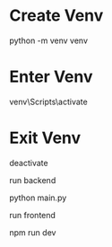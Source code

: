 # Create Venv
python -m venv venv

# Enter Venv
venv\Scripts\activate

# Exit Venv
deactivate


run backend 

python main.py

run frontend 

npm run dev

